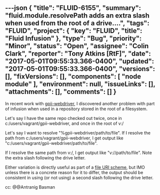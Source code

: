 ---json
{
  "title": "FLUID-6155",
  "summary": "fluid.module.resolvePath adds an extra slash when used from the root of a drive....",
  "tags": "FLUID",
  "project": {
    "key": "FLUID",
    "title": "Fluid Infusion"
  },
  "type": "Bug",
  "priority": "Minor",
  "status": "Open",
  "assignee": "Colin Clark",
  "reporter": "Tony Atkins [RtF]",
  "date": "2017-05-01T09:55:33.366-0400",
  "updated": "2017-05-01T09:55:33.366-0400",
  "versions": [],
  "fixVersions": [],
  "components": [
    "node module"
  ],
  "environment": null,
  "issueLinks": [],
  "attachments": [],
  "comments": []
}
---
In recent work with [gpii-webdriver](https://github.com/GPII/gpii-webdriver/pull/2), I discovered another problem with part of infusion when used in a repository stored in the root of a filesystem.

Let's say I have the same repo checked out twice, once in c:/users/vagrant/gpii-webdriver, and once in the root of v:/

Let's say I want to resolve "%gpii-webdriver/path/to/file".  If I resolve the path from c:/users/vagrant/gpii-webdriver, I get output like "c:/users/vagrant/gpii-webdriver/path/to/file".

If I resolve the same path from v:/, I get output like "v://path/to/file".  Note the extra slash following the drive letter.

Either variation is directly useful as part of a [file URI scheme](https://en.wikipedia.org/wiki/File_URI_scheme), but IMO unless there is a concrete reason for it to differ, the output should be consistent in using (or not using) a second slash following the drive letter.

cc: @@Antranig Basman

        